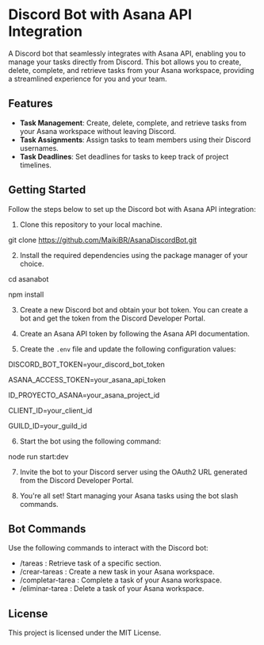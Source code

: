 # Discord Bot with Asana API Integration

A Discord bot that seamlessly integrates with Asana API, enabling you to manage your tasks directly from Discord. This bot allows you to create, delete, complete, and retrieve tasks from your Asana workspace, providing a streamlined experience for you and your team.

## Features

- **Task Management**: Create, delete, complete, and retrieve tasks from your Asana workspace without leaving Discord.
- **Task Assignments**: Assign tasks to team members using their Discord usernames.
- **Task Deadlines**: Set deadlines for tasks to keep track of project timelines.

## Getting Started

Follow the steps below to set up the Discord bot with Asana API integration:

1. Clone this repository to your local machine.

git clone https://github.com/MaikiBR/AsanaDiscordBot.git

2. Install the required dependencies using the package manager of your choice.

cd asanabot

npm install

3. Create a new Discord bot and obtain your bot token. You can create a bot and get the token from the Discord Developer Portal.

4. Create an Asana API token by following the Asana API documentation.

5. Create the `.env` file and update the following configuration values:

DISCORD_BOT_TOKEN=your_discord_bot_token

ASANA_ACCESS_TOKEN=your_asana_api_token

ID_PROYECTO_ASANA=your_asana_project_id

CLIENT_ID=your_client_id

GUILD_ID=your_guild_id

6. Start the bot using the following command:

node run start:dev

7. Invite the bot to your Discord server using the OAuth2 URL generated from the Discord Developer Portal.

8. You're all set! Start managing your Asana tasks using the bot slash commands.

## Bot Commands

Use the following commands to interact with the Discord bot:

- /tareas <seccion>: Retrieve task of a specific section.
- /crear-tareas <nombre-tarea> <seccion> <fecha-entrega> <responsable>: Create a new task in your Asana workspace.
- /completar-tarea <tarea-gid>: Complete a task of your Asana workspace.
- /eliminar-tarea <tarea-gid>: Delete a task of your Asana workspace.

## License

This project is licensed under the MIT License.
